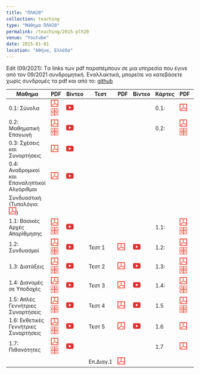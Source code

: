 ```yaml
---
title: "ΠΛΗ20"
collection: teaching
type: "Μάθημα ΠΛΗ20"
permalink: /teaching/2015-plh20
venue: "Youtube"
date: 2015-01-01
location: "Αθήνα, Ελλάδα"
---
```


Edit (09/2021): Tα links των pdf παραπέμπουν σε μια υπηρεσία που έγινε από τον 09/2021 συνδρομητική. Εναλλακτικά, μπορείτε να κατεβάσετε χωρίς συνδρομές τα pdf και από το: [github](https://github.com/psounis/notes)

| Μάθημα | PDF | Βίντεο | Τεστ | PDF | Βίντεο | Κάρτες | PDF | Βίντεο|
| --- | --- | --- | --- | --- | --- | --- | --- | --- |
| 0.1: Σύνολα | <a href="https://www.slideshare.net/DimitrisPsounis/20-01" target="_blank"><img src="/images/pdf20.png"></a> <a href="https://www.slideshare.net/DimitrisPsounis/20-01-53306275" target="_blank"><img src="/images/pdf4.png"></a> | <a href="https://www.youtube.com/watch?v=HYJi0aPTJNQ&list=PLLMmbOLFy25FLqq8a1t8ZneSkgtmk_ofP" target="_blank"><img src="/images/youtube20.png"></a> | | | | 0.1: | <a href="https://www.slideshare.net/DimitrisPsounis/20-52973320" target="_blank"><img src="/images/pdf20.png"></a> | <a href="https://www.slideshare.net/DimitrisPsounis/20-01-53306274" target="_blank"><img src="/images/pdf4.png"></a> | <a href="https://www.youtube.com/watch?v=Q1H76o4TxVo&list=PLLMmbOLFy25FEtrV44Q0qbqvAlYNsZyvF" target="_blank"><img src="/images/youtube20.png"></a> | |
| 0.2: Μαθηματική Επαγωγή | <a href="https://www.slideshare.net/DimitrisPsounis/20-02-50940105" target="_blank"><img src="/images/pdf20.png"></a> <a href="https://www.slideshare.net/DimitrisPsounis/20-02-53306948" target="_blank"><img src="/images/pdf4.png"></a> | <a href="https://www.youtube.com/watch?v=SKnG5RpHT9Q&list=PLLMmbOLFy25H3FlRq9JPz28wnWgZE8G2N" target="_blank"><img src="/images/youtube20.png"></a> | | | | 0.2: | <a href="https://www.slideshare.net/DimitrisPsounis/20-52974510" target="_blank"><img src="/images/pdf20.png"></a> <a href="https://www.slideshare.net/DimitrisPsounis/20-02-53306947" target="_blank"><img src="/images/pdf4.png"></a> | <a href="https://www.youtube.com/watch?v=1bSqgyKbuSw&list=PLLMmbOLFy25HEP-FscF_JgaMewGPSRACQ" target="_blank"><img src="/images/youtube20.png"></a> | | 
| 0.3: Σχέσεις και Συναρτήσεις | <a href="https://www.slideshare.net/DimitrisPsounis/20-03-50940111" target="_blank"><img src="/images/pdf20.png"></a> | <a href="https://www.youtube.com/watch?v=TAl9HTcQxAk&list=PLLMmbOLFy25Fuqj2M_Q1_jSdlig57HucC" target="_blank"><img src="/images/youtube20.png"></a> | | | |
| 0.4: Αναδρομικοί και Επαναληπτικοί Αλγόριθμοι | <a href="https://www.slideshare.net/DimitrisPsounis/20-04" target="_blank"><img src="/images/pdf20.png"></a> | <a href="https://www.youtube.com/watch?v=QZRvRlGvoNs&list=PLLMmbOLFy25G-0SQmoq236t5EtfPuj-F2" target="_blank"><img src="/images/youtube20.png"></a> | | | |
| Συνδυαστική (Τυπολόγιο: <a href="https://www.slideshare.net/DimitrisPsounis/20-54058590" target="_blank"><img src="/images/pdf20.png"></a>) |  |  |  |  |  |  |  |  |
| 1.1: Βασικές Αρχές Απαρίθμησης | <a href="https://www.slideshare.net/DimitrisPsounis/20-11-50940112" target="_blank"><img src="/images/pdf20.png"></a> <a href="https://www.slideshare.net/DimitrisPsounis/20-11-53307232" target="_blank"><img src="/images/pdf4.png"></a> | <a href="https://www.youtube.com/watch?v=6-Tj_4bvl_I&list=PLLMmbOLFy25HzksZ5k6uZcFugT79vk-U5" target="_blank"><img src="/images/youtube20.png"></a> | | | | 1.1: | <a href="https://www.slideshare.net/DimitrisPsounis/20-52469360" target="_blank"><img src="/images/pdf20.png"></a> <a href="https://www.slideshare.net/DimitrisPsounis/20-11-53307228" target="_blank"><img src="/images/pdf4.png"></a> | 
| 1.2: Συνδυασμοί | <a href="https://www.slideshare.net/DimitrisPsounis/20-12-50940115" target="_blank"><img src="/images/pdf20.png"></a> <a href="https://www.slideshare.net/DimitrisPsounis/20-12-53307354" target="_blank"><img src="/images/pdf4.png"></a> | <a href="https://www.youtube.com/watch?v=iW4Z-YKTINw&list=PLLMmbOLFy25GwDvE0qqPAakMj0m661RLL" target="_blank"><img src="/images/youtube20.png"></a> | Τεστ 1 | <a href="https://www.slideshare.net/DimitrisPsounis/20-1-52348445" target="_blank"><img src="/images/pdf20.png"></a> | <a href="https://www.youtube.com/watch?v=fp2G8d4kXPg&list=PLLMmbOLFy25Envi7K4dKjeimw5AVRePzc" target="_blank"><img src="/images/youtube20.png"></a> | 1.2: | <a href="https://www.slideshare.net/DimitrisPsounis/20-52563524" target="_blank"><img src="/images/pdf20.png"></a> <a href="https://www.slideshare.net/DimitrisPsounis/20-12-53307347" target="_blank"><img src="/images/pdf4.png"></a> | <a href="https://www.youtube.com/watch?v=nHlS3uig5Kk&list=PLLMmbOLFy25EBihHTBuS_D41Fn-QgyyYo" target="_blank"><img src="/images/youtube20.png"></a> |
| 1.3: Διατάξεις |<a href="https://www.slideshare.net/DimitrisPsounis/20-13-50988954" target="_blank"><img src="/images/pdf20.png"></a> <a href="https://www.slideshare.net/DimitrisPsounis/20-13-53309303" target="_blank"><img src="/images/pdf4.png"></a> | <a href="https://www.youtube.com/watch?v=Es-CAeJAjcU&list=PLLMmbOLFy25H7Sa32Rb1Wr4dxwaw1-Vbs" target="_blank"><img src="/images/youtube20.png"></a> | Τεστ 2| <a href="https://www.slideshare.net/DimitrisPsounis/20-2-50940113" target="_blank"><img src="/images/pdf20.png"></a> | <a href="https://www.youtube.com/watch?v=FyEBxpgsZls&list=PLLMmbOLFy25FnNkHfPGXYe6vVbVYJx0q8" target="_blank"><img src="/images/youtube20.png"></a> | 1.3: | <a href="https://www.slideshare.net/DimitrisPsounis/20-13-53309429" target="_blank"><img src="/images/pdf20.png"></a> <a href="https://www.slideshare.net/DimitrisPsounis/20-13-53309299" target="_blank"><img src="/images/pdf4.png"></a>	| <a href="https://www.youtube.com/watch?v=Q4-QJf68yEE&list=PLLMmbOLFy25GDj0-TFwqNEFI-1TALiluj" target="_blank"><img src="/images/youtube20.png"></a> |
| 1.4: Διανομές σε Υποδοχές | <a href="https://www.slideshare.net/DimitrisPsounis/20-14" target="_blank"><img src="/images/pdf20.png"></a> <a href="https://www.slideshare.net/DimitrisPsounis/20-14-53318782" target="_blank"><img src="/images/pdf4.png"></a> | <a href="https://www.youtube.com/watch?v=SMz8M_yu88k&list=PLLMmbOLFy25FtQKiBIVaAjnrNr7EiILwa" target="_blank"><img src="/images/youtube20.png"></a>| Τεστ 3 | <a href="https://www.slideshare.net/DimitrisPsounis/20-3-50988944" target="_blank"><img src="/images/pdf20.png"></a> | <a href="https://www.youtube.com/watch?v=LvNoyzyZakc&list=PLLMmbOLFy25HJXTwOTS02Zszy3-3UaXVl" target="_blank"><img src="/images/youtube20.png"></a> | 1.4: | <a href="https://www.slideshare.net/DimitrisPsounis/20-14-53318774" target="_blank"><img src="/images/pdf20.png"></a> <a href="https://www.slideshare.net/DimitrisPsounis/20-14-53318771" target="_blank"><img src="/images/pdf4.png"></a> | <a href="https://www.youtube.com/watch?v=IaFWq1z-IqM&list=PLLMmbOLFy25HeWpMJzwVXu76UStsV0K9d" target="_blank"><img src="/images/youtube20.png"></a>
| 1.5: Απλές Γεννήτριες Συναρτήσεις | <a href="https://www.slideshare.net/DimitrisPsounis/20-15-51032388" target="_blank"><img src="/images/pdf20.png"></a> <a href="https://www.slideshare.net/DimitrisPsounis/20-15-53524471" target="_blank"><img src="/images/pdf4.png"></a> | <a href="https://www.youtube.com/watch?v=-yGD4OrD0S4&list=PLLMmbOLFy25HSIJC8v_WaeOz-b1lxQj37" target="_blank"><img src="/images/youtube20.png"></a> | Τεστ 4 | <a href="https://www.slideshare.net/DimitrisPsounis/20-4-51014842" target="_blank"><img src="/images/pdf20.png"></a> | <a href="https://www.youtube.com/watch?v=se5P1Yn264c&list=PLLMmbOLFy25GU1HxRTj-vl200ci3vN6jo" target="_blank"><img src="/images/youtube20.png"></a> | 1.5 | <a href="https://www.slideshare.net/DimitrisPsounis/20-15-53524463" target="_blank"><img src="/images/pdf20.png"></a> <a href="https://www.slideshare.net/DimitrisPsounis/20-15-53524462" target="_blank"><img src="/images/pdf4.png"></a> | <a href="https://www.youtube.com/watch?v=7uHjd2QCLuY&list=PLLMmbOLFy25FWQ0xMFh0AAep6NTPMJDTW" target="_blank"><img src="/images/youtube20.png"></a> |
| 1.6: Εκθετικές Γεννήτριες Συναρτήσεις | <a href="https://www.slideshare.net/DimitrisPsounis/20-16" target="_blank"><img src="/images/pdf20.png"></a> <a href="https://www.slideshare.net/DimitrisPsounis/20-16-53752993" target="_blank"><img src="/images/pdf4.png"></a> | <a href="https://www.youtube.com/watch?v=SMz8M_yu88k&list=PLLMmbOLFy25FtQKiBIVaAjnrNr7EiILwa" target="_blank"><img src="/images/youtube20.png"></a> | Τεστ 5	| <a href="https://www.slideshare.net/DimitrisPsounis/20-5-51032389" target="_blank"><img src="/images/pdf20.png"></a> | <a href="https://www.youtube.com/watch?v=8diFCLH_Nfs&list=PLLMmbOLFy25HAuKlV8O9svCNaAd_UiEQZ" target="_blank"><img src="/images/youtube20.png"></a> | 1.6 | <a href="https://www.slideshare.net/DimitrisPsounis/20-16-53752984" target="_blank"><img src="/images/pdf20.png"></a> | <a href="https://www.slideshare.net/DimitrisPsounis/20-16-53752988" target="_blank"><img src="/images/pdf4.png"></a> | <a href="https://www.youtube.com/watch?v=n8ibO4wr9-w&list=PLLMmbOLFy25G5XryMrcisSFujFLm40iLx" target="_blank"><img src="/images/youtube20.png"></a> |
| 1.7: Πιθανότητες | <a href="https://www.slideshare.net/DimitrisPsounis/20-17-51307300" target="_blank"><img src="/images/pdf20.png"></a> <a href="https://www.slideshare.net/DimitrisPsounis/20-17-53785824" target="_blank"><img src="/images/pdf4.png"></a> | <a href="https://www.youtube.com/watch?v=KOUB_m4SfMA&list=PLLMmbOLFy25HUvrVM6SAjrgf4S_fokjYV" target="_blank"><img src="/images/youtube20.png"></a> | | | | 1.7 | <a href="https://www.slideshare.net/DimitrisPsounis/20-17-53785820" target="_blank"><img src="/images/pdf20.png"></a> | <a href="https://www.slideshare.net/DimitrisPsounis/20-17-53785819" target="_blank"><img src="/images/pdf4.png"></a> | <a href="https://www.youtube.com/watch?v=rJRGXWkFPn0&list=PLLMmbOLFy25Hcx4GMyUEegRcrsGb44NKe" target="_blank"><img src="/images/youtube20.png"></a> |
| | | | Επ.Διαγ.1 | <a href="https://www.slideshare.net/DimitrisPsounis/20-1-53986580" target="_blank"><img src="/images/pdf20.png"></a> | | | | |


